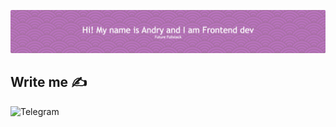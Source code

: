 ![Header](https://github.com/AndreyTheWeb/AndreyTheWeb/blob/main/assets/github-header-image.png)

## Write me ✍

![Telegram](https://img.shields.io/badge/-telegram-2AABEE?style=for-the-badge&logo=telegram)
